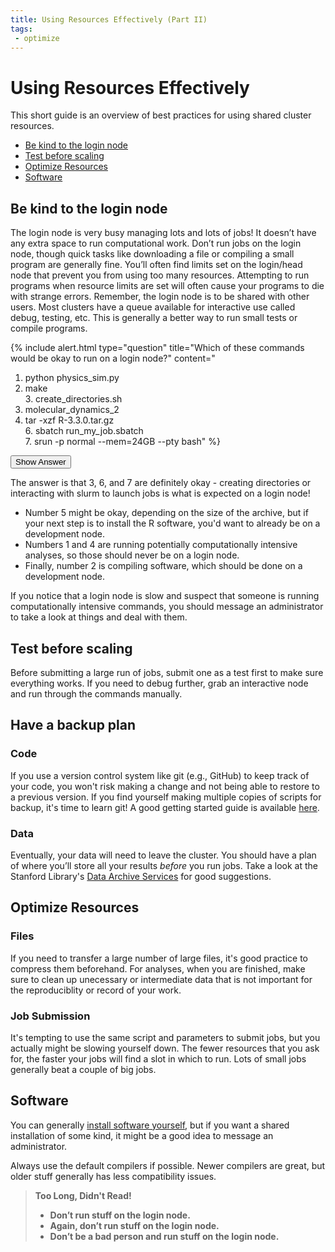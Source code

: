 ```yaml
---
title: Using Resources Effectively (Part II)
tags: 
 - optimize
---
```


# Using Resources Effectively

This short guide is an overview of best practices for using shared cluster
resources.

 - [Be kind to the login node](#be-kind-to-the-login-node)
 - [Test before scaling](#test-before-scaling)
 - [Optimize Resources](#optimize-resources)
 - [Software](#software)

## Be kind to the login node

The login node is very busy managing lots and lots of jobs! It doesn’t have any extra space to run computational work. Don’t run jobs on the login node, though quick tasks like downloading a file or compiling a small program are generally fine. You’ll often find limits set on the login/head node that prevent you from using too many resources. Attempting to run programs when resource limits are set will often cause your programs to die with strange errors. Remember, the login node is to be shared with other users.
Most clusters have a queue available for interactive use called debug, testing, etc. This is generally a better way to run small tests or compile programs.

{% include alert.html type="question" title="Which of these commands would be okay to run on a login node?" content="
 1. python physics_sim.py<br>
 2. make<br>
 <span class='correct-1'>3. create_directories.sh<br></span>
 4. molecular_dynamics_2<br>
 5. tar -xzf R-3.3.0.tar.gz<br>
 <span class='correct-1'>6. sbatch run_my_job.sbatch<br></span>
 <span class='correct-1'>7. srun -p normal --mem=24GB --pty bash</span>" %}

<button onclick="$('.correct-1').css('font-weight', 800)" class="btn btn-primary">Show Answer</button>

The answer is that 3, 6, and 7 are definitely okay - creating directories or interacting with
slurm to launch jobs is what is expected on a login node! 

 - Number 5 might be okay, depending on the size of the archive, but if your next step is to install the R software, you'd want to already be on a development node. 
 - Numbers 1 and 4 are running potentially computationally intensive analyses, so those should never be on a login node. 
 - Finally, number 2 is compiling software, which should be done on a development node.

If you notice that a login node is slow and suspect that someone is running computationally intensive commands, you should message an administrator to take a look at things and deal with them.

## Test before scaling

Before submitting a large run of jobs, submit one as a test first to make sure everything works.
If you need to debug further, grab an interactive node and run through the commands manually.

## Have a backup plan

### Code

If you use a version control system like git (e.g., GitHub) to keep track of your code,
you won't risk making a change and not being able to restore to a previous version.
If you find yourself making multiple copies of scripts for backup, it's time to learn git!
A good getting started guide is available [here](https://git-scm.com/book/en/v1/Getting-Started).

### Data

Eventually, your data will need to leave the cluster. You should have a plan of where you’ll store all your results *before* you run jobs. Take a look at the Stanford Library's [Data Archive Services](https://library.stanford.edu/research/data-management-services) for good suggestions.

## Optimize Resources

### Files
If you need to transfer a large number of large files, it's good practice to compress them beforehand.
For analyses, when you are finished, make sure to clean up unecessary or intermediate data that is not
important for the reproduciblity or record of your work.

### Job Submission

It's tempting to use the same script and parameters to submit jobs, but you actually might be
slowing yourself down. The fewer resources that you ask for, the faster your jobs will find a 
slot in which to run. Lots of small jobs generally beat a couple of big jobs.

## Software

You can generally [install software yourself](/docs/software/how-to-install), but if you want a shared installation of some kind, it might be a good idea to message an administrator.

Always use the default compilers if possible. Newer compilers are great, but older stuff generally has less compatibility issues.

>  <strong> Too Long, Didn't Read!
>  - Don’t run stuff on the login node.
>  - Again, don’t run stuff on the login node.
>  - Don’t be a bad person and run stuff on the login node.

